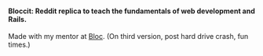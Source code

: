 #### Bloccit: Reddit replica to teach the fundamentals of web development and Rails.

Made with my mentor at [Bloc](http://bloc.io).
(On third version, post hard drive crash, fun times.)
